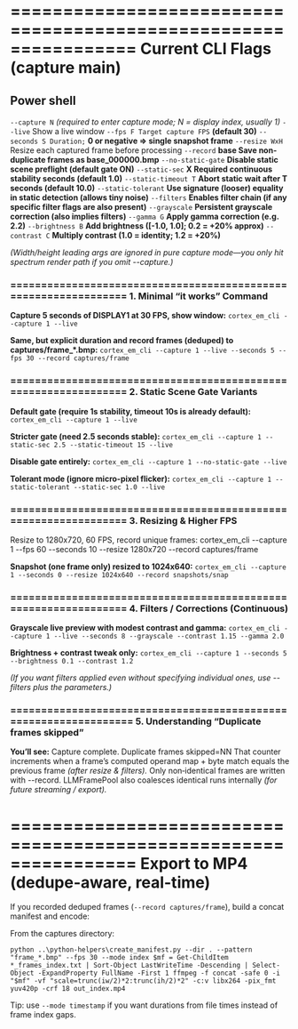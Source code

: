 # ================================================================ Current CLI Flags (capture main)
## Power shell
`--capture N` _(required to enter capture mode; N = display index, usually 1)_ `--live` Show a live window 
`--fps F Target capture FPS` **(default 30)** `--seconds S Duration;` **0 or negative => single snapshot frame** `--resize WxH` Resize each captured frame before processing
`--record` **base Save non-duplicate frames as base_000000.bmp** `--no-static-gate` **Disable static scene preflight (default gate ON)** `--static-sec` **X Required continuous stability seconds (default 1.0)** 
`--static-timeout T` **Abort static wait after T seconds (default 10.0)** `--static-tolerant` **Use signature (looser) equality in static detection (allows tiny noise)** 
`--filters` **Enables filter chain (if any specific filter flags are also present)** `--grayscale` **Persistent grayscale correction (also implies filters)** `--gamma G` **Apply gamma correction (e.g. 2.2)** 
`--brightness B` **Add brightness ([-1.0, 1.0]; 0.2 = +20% approx)** `--contrast C` **Multiply contrast (1.0 = identity; 1.2 = +20%)**

_(Width/height leading args are ignored in pure capture mode—you only hit spectrum render path if you omit --capture.)_

### ================================================================ 1. Minimal “it works” Command

**Capture 5 seconds of DISPLAY1 at 30 FPS, show window:** `cortex_em_cli --capture 1 --live`

**Same, but explicit duration and record frames (deduped) to captures/frame_*.bmp:** `cortex_em_cli --capture 1 --live --seconds 5 --fps 30 --record captures/frame`

### ================================================================ 2. Static Scene Gate Variants

**Default gate (require 1s stability, timeout 10s is already default):** `cortex_em_cli --capture 1 --live`

**Stricter gate (need 2.5 seconds stable):** `cortex_em_cli --capture 1 --static-sec 2.5 --static-timeout 15 --live`

**Disable gate entirely:** `cortex_em_cli --capture 1 --no-static-gate --live`

**Tolerant mode (ignore micro-pixel flicker):** `cortex_em_cli --capture 1 --static-tolerant --static-sec 1.0 --live`

### ================================================================ 3. Resizing & Higher FPS

Resize to 1280x720, 60 FPS, record unique frames: cortex_em_cli --capture 1 --fps 60 --seconds 10 --resize 1280x720 --record captures/frame

**Snapshot (one frame only) resized to 1024x640:** `cortex_em_cli --capture 1 --seconds 0 --resize 1024x640 --record snapshots/snap`

### ================================================================ 4. Filters / Corrections (Continuous)

**Grayscale live preview with modest contrast and gamma:** `cortex_em_cli --capture 1 --live --seconds 8 --grayscale --contrast 1.15 --gamma 2.0`

**Brightness + contrast tweak only:** `cortex_em_cli --capture 1 --seconds 5 --brightness 0.1 --contrast 1.2`

_(If you want filters applied even without specifying individual ones, use --filters plus the parameters.)_

### ================================================================= 5. Understanding “Duplicate frames skipped”
**You’ll see:** Capture complete. Duplicate frames skipped=NN That counter increments when a frame’s computed operand map + byte match equals the previous frame _(after resize & filters)._ 
Only non‑identical frames are written with --record. LLMFramePool also coalesces identical runs internally _(for future streaming / export)._

# ================================================================ Export to MP4 (dedupe-aware, real-time)

If you recorded deduped frames (`--record captures/frame`), build a concat manifest and encode:

From the captures directory:

`python ..\python-helpers\create_manifest.py --dir . --pattern "frame_*.bmp" --fps 30 --mode index
$mf = Get-ChildItem *_frames_index.txt | Sort-Object LastWriteTime -Descending | Select-Object -ExpandProperty FullName -First 1
ffmpeg -f concat -safe 0 -i "$mf" -vf "scale=trunc(iw/2)*2:trunc(ih/2)*2" -c:v libx264 -pix_fmt yuv420p -crf 18 out_index.mp4
`

Tip: use `--mode timestamp` if you want durations from file times instead of frame index gaps.